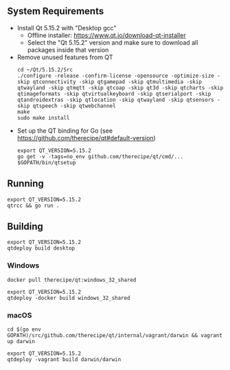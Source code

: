 ## System Requirements

* Install Qt 5.15.2 with "Desktop gcc"
  * Offline installer: https://www.qt.io/download-qt-installer
  * Select the "Qt 5.15.2" version and make sure to download all packages inside that version
* Remove unused features from QT
  ```
  cd ~/Qt/5.15.2/Src
  ./configure -release -confirm-license -opensource -optimize-size -skip qtconnectivity -skip qtgamepad -skip qtmultimedia -skip qtwayland -skip qtmqtt -skip qtcoap -skip qt3d -skip qtcharts -skip qtimageformats -skip qtvirtualkeyboard -skip qtserialport -skip qtandroidextras -skip qtlocation -skip qtwayland -skip qtsensors -skip qtspeech -skip qtwebchannel
  make
  sudo make install
  ```
* Set up the QT binding for Go (see https://github.com/therecipe/qt#default-version)
  ```
  export QT_VERSION=5.15.2
  go get -v -tags=no_env github.com/therecipe/qt/cmd/...
  $GOPATH/bin/qtsetup
  ```

## Running

```
export QT_VERSION=5.15.2
qtrcc && go run .
```

## Building

```
export QT_VERSION=5.15.2
qtdeploy build desktop
```

### Windows

```
docker pull therecipe/qt:windows_32_shared

export QT_VERSION=5.15.2
qtdeploy -docker build windows_32_shared
```

### macOS

```
cd $(go env GOPATH)/src/github.com/therecipe/qt/internal/vagrant/darwin && vagrant up darwin

export QT_VERSION=5.15.2
qtdeploy -vagrant build darwin/darwin
```
